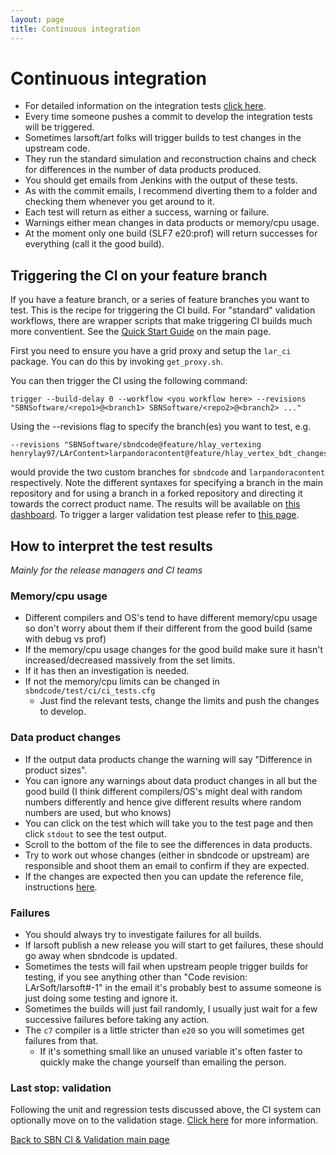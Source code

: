 ```yaml
---
layout: page
title: Continuous integration
---
```




Continuous integration
================================================================

-   For detailed information on the integration tests
    [click here](Integration_test_guide.html).
-   Every time someone pushes a commit to develop the integration tests
    will be triggered.
-   Sometimes larsoft/art folks will trigger builds to test changes in
    the upstream code.
-   They run the standard simulation and reconstruction chains and check
    for differences in the number of data products produced.
-   You should get emails from Jenkins with the output of these tests.
-   As with the commit emails, I recommend diverting them to a folder
    and checking them whenever you get around to it.
-   Each test will return as either a success, warning or failure.
-   Warnings either mean changes in data products or memory/cpu usage.
-   At the moment only one build (SLF7 e20:prof) will return successes
    for everything (call it the good build).

## Triggering the CI on your feature branch

If you have a feature branch, or a series of feature branches you want to test. This is the recipe for triggering the CI build. For "standard" validation workflows, there are wrapper scripts that make triggering CI builds much more conventient. See the [Quick Start Guide](/sbn/sbnci_wiki/sbnci_main.md#quick-start-guide) on the main page.

First you need to ensure you have a grid proxy and setup the `lar_ci` package. You can do this by invoking `get_proxy.sh`.


You can then trigger the CI using the following command:

```
trigger --build-delay 0 --workflow <you workflow here> --revisions "SBNSoftware/<repo1>@<branch1> SBNSoftware/<repo2>@<branch2> ..."
```

Using the --revisions flag to specify the branch(es) you want to test, e.g.

```
--revisions "SBNSoftware/sbndcode@feature/hlay_vertexing henrylay97/LArContent>larpandoracontent@feature/hlay_vertex_bdt_changes"
```

would provide the two custom branches for `sbndcode` and `larpandoracontent` respectively. Note the different syntaxes for specifying a branch in the main repository and for using a branch in a forked repository and directing it towards the correct product name. The results will be available on [this dashboard](https://dbweb8.fnal.gov:8443/LarCI/app/ns:sbnd/view_builds/index). To trigger a larger validation test please refer to [this page](/sbn/sbnci_wiki/CI_Validation).

## How to interpret the test results

*Mainly for the release managers and CI teams*

### Memory/cpu usage

-   Different compilers and OS\'s tend to have different memory/cpu
    usage so don\'t worry about them if their different from the good
    build (same with debug vs prof)
-   If the memory/cpu usage changes for the good build make sure it
    hasn\'t increased/decreased massively from the set limits.
-   If it has then an investigation is needed.
-   If not the memory/cpu limits can be changed in
    `sbndcode/test/ci/ci_tests.cfg`
    -   Just find the relevant tests, change the limits and push the
        changes to develop.



### Data product changes


-   If the output data products change the warning will say \"Difference
    in product sizes\".
-   You can ignore any warnings about data product changes in all but
    the good build (I think different compilers/OS\'s might deal with
    random numbers differently and hence give different results where
    random numbers are used, but who knows)
-   You can click on the test which will take you to the test page and
    then click `stdout` to see the test output.
-   Scroll to the bottom of the file to see the differences in data
    products.
-   Try to work out whose changes (either in sbndcode or upstream) are
    responsible and shoot them an email to confirm if they are expected.
-   If the changes are expected then you can update the reference file,
    instructions [here](Integration_test_guide.html).



### Failures

-   You should always try to investigate failures for all builds.
-   If larsoft publish a new release you will start to get failures,
    these should go away when sbndcode is updated.
-   Sometimes the tests will fail when upstream people trigger builds
    for testing, if you see anything other than \"Code revision:
    LArSoft/larsoft\#-1\" in the email it\'s probably best to assume
    someone is just doing some testing and ignore it.
-   Sometimes the builds will just fail randomly, I usually just wait
    for a few successive failures before taking any action.
-   The `c7` compiler is a little stricter than `e20` so you will
    sometimes get failures from that.
    -   If it\'s something small like an unused variable it\'s often
        faster to quickly make the change yourself than emailing the
        person.

### Last stop: validation

Following the unit and regression tests discussed above, the CI system can optionally move on to the validation stage. [Click here](/sbn/sbnci_wiki/CI_Validation) for more information.

[Back to SBN CI & Validation main page](/sbn/sbnci_wiki/sbnci_main)
